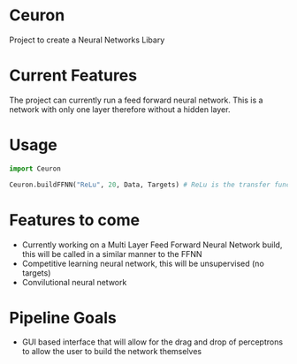 # Ceuron
Project to create a Neural Networks Libary

# Current Features
The project can currently run a feed forward neural network. This is a network with only one layer therefore without a hidden layer.

# Usage
```python
import Ceuron

Ceuron.buildFFNN("ReLu", 20, Data, Targets) # ReLu is the transfer function, 20 the number of epochs
```

# Features to come
- Currently working on a Multi Layer Feed Forward Neural Network build, this will be called in a similar manner to the FFNN
- Competitive learning neural network, this will be unsupervised (no targets)
- Convilutional neural network

# Pipeline Goals
- GUI based interface that will allow for the drag and drop of perceptrons to allow the user to build the network themselves
